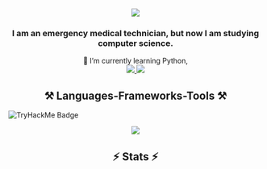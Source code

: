 <h1 align="center">
    <img src="https://readme-typing-svg.herokuapp.com/?font=Georgia&size=35&center=true&vCenter=true&width=500&height=70&duration=4000&lines=Hi+There!;" />
</h1>

<h3 align="center">I am an emergency medical technician, but now I am studying computer science.</h3>

<div align="center">
    🔭 I’m currently learning Python, 
</div>

<div align="center"> 
    <a href="mailto:jacek.bajer.priv@gmail.com">
        <img src="https://img.shields.io/badge/Gmail-333333?style=for-the-badge&logo=gmail&logoColor=red" />
    </a>
    <a href="https://www.linkedin.com/in/jacek-bajer/" target="_blank">
        <img src="https://img.shields.io/badge/LinkedIn-0077B5?style=for-the-badge&logo=linkedin&logoColor=white" target="_blank" />
    </a>
</div>

<h2 align="center">⚒️ Languages-Frameworks-Tools ⚒️</h2>

![TryHackMe Badge](https://raw.githubusercontent.com/Twoje_Użytkownik_TryHackMe/Twoje_Użytkownik_TryHackMe/main/assets/thm_propic.png)

<div align="center">
    <img src="https://skillicons.dev/icons?i=py,github,vscode,linkedin,discord" />
</div>

<h2 align="center">⚡ Stats ⚡</h2>


